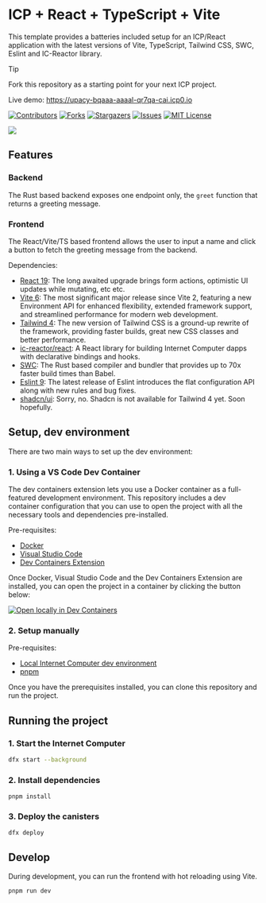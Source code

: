 # ICP + React + TypeScript + Vite

This template provides a batteries included setup for an ICP/React application with the latest versions of Vite, TypeScript, Tailwind CSS, SWC, Eslint and IC-Reactor library.

> [!TIP]
> Fork this repository as a starting point for your next ICP project.
>
> Live demo: <https://upacy-bqaaa-aaaal-qr7qa-cai.icp0.io>

[![Contributors][contributors-shield]][contributors-url]
[![Forks][forks-shield]][forks-url]
[![Stargazers][stars-shield]][stars-url]
[![Issues][issues-shield]][issues-url]
[![MIT License][license-shield]](LICENSE)

![](./media/screenshot.png)

## Features

### Backend

The Rust based backend exposes one endpoint only, the `greet` function that returns a greeting message.

### Frontend

The React/Vite/TS based frontend allows the user to input a name and click a button to fetch the greeting message from the backend.

Dependencies:

- [React 19](https://react.dev): The long awaited upgrade brings form actions, optimistic UI updates while mutating, etc etc.
- [Vite 6](https://vite.dev/): The most significant major release since Vite 2, featuring a new Environment API for enhanced flexibility, extended framework support, and streamlined performance for modern web development.
- [Tailwind 4](https://tailwindcss.com/docs/v4-beta): The new version of Tailwind CSS is a ground-up rewrite of the framework, providing faster builds, great new CSS classes and better performance.
- [ic-reactor/react](https://github.com/ic-reactor/react): A React library for building Internet Computer dapps with declarative bindings and hooks.
- [SWC](https://swc.rs/): The Rust based compiler and bundler that provides up to 70x faster build times than Babel.
- [Eslint 9](https://eslint.org/): The latest release of Eslint introduces the flat configuration API along with new rules and bug fixes.
- [shadcn/ui](https://ui.shadcn.com/): Sorry, no. Shadcn is not available for Tailwind 4 yet. Soon hopefully.

## Setup, dev environment

There are two main ways to set up the dev environment:

### 1. Using a VS Code Dev Container

The dev containers extension lets you use a Docker container as a full-featured
development environment. This repository includes a dev container configuration
that you can use to open the project with all the necessary tools and
dependencies pre-installed.

Pre-requisites:

- [Docker](https://www.docker.com/products/docker-desktop)
- [Visual Studio Code](https://code.visualstudio.com/)
- [Dev Containers Extension](https://marketplace.visualstudio.com/items?itemName=ms-vscode-remote.remote-containers)

Once Docker, Visual Studio Code and the Dev Containers Extension are installed,
you can open the project in a container by clicking the button below:

[![Open locally in Dev Containers](https://img.shields.io/static/v1?label=Dev%20Containers&message=Open&color=blue&logo=visualstudiocode)](https://vscode.dev/redirect?url=vscode://ms-vscode-remote.remote-containers/cloneInVolume?url=https://github.com/kristoferlund/ic-vite-react-next)

### 2. Setup manually

Pre-requisites:

- [Local Internet Computer dev environment](https://internetcomputer.org/docs/current/developer-docs/backend/rust/dev-env)
- [pnpm](https://pnpm.io/installation)

Once you have the prerequisites installed, you can clone this repository and run
the project.

## Running the project

### 1. Start the Internet Computer

```bash
dfx start --background
```

### 2. Install dependencies

```
pnpm install
```

### 3. Deploy the canisters

```
dfx deploy
```

## Develop

During development, you can run the frontend with hot reloading using Vite.

```bash
pnpm run dev
```

[contributors-shield]: https://img.shields.io/github/contributors/kristoferlund/ic-vite-react-next.svg?style=for-the-badge
[contributors-url]: https://github.com/kristoferlund/ic-vite-react-next/graphs/contributors
[forks-shield]: https://img.shields.io/github/forks/kristoferlund/ic-vite-react-next.svg?style=for-the-badge
[forks-url]: https://github.com/kristoferlund/ic-vite-react-next/network/members
[stars-shield]: https://img.shields.io/github/stars/kristoferlund/ic-vite-react-next?style=for-the-badge
[stars-url]: https://github.com/kristoferlund/ic-vite-react-next/stargazers
[issues-shield]: https://img.shields.io/github/issues/kristoferlund/ic-vite-react-next.svg?style=for-the-badge
[issues-url]: https://github.com/kristoferlund/ic-vite-react-next/issues
[license-shield]: https://img.shields.io/github/license/kristoferlund/ic-vite-react-next.svg?style=for-the-badge
